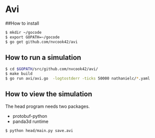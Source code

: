 # Avi

##How to install
```sh
$ mkdir ~/gocode
$ export GOPATH=~/gocode
$ go get github.com/nvcook42/avi
```

## How to run a simulation
```sh
$ cd $GOPATH/src/github.com/nvcook42/avi/
$ make build
$ go run avi/avi.go  -logtostderr -ticks 50000 nathanielc/*.yaml
```
## How to view the simulation
The head program needs two packages. 

* protobuf-python
* panda3d runtime

```sh
$ python head/main.py save.avi
```
